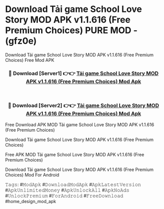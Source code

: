 # Download Tải game School Love Story MOD APK v1.1.616 (Free Premium Choices) PURE MOD - (gfz0e)
Download Tải game School Love Story MOD APK v1.1.616 (Free Premium Choices) Free Mod APK

<div align="center">
<h3>🔴 Download [Server1] 👉👉 <a href="https://apk-comot.site?title=Tải_game_School_Love_Story_MOD_APK_v1.1.616_(Free_Premium_Choices)">Tải game School Love Story MOD APK v1.1.616 (Free Premium Choices) Mod Apk</a></h3><br>

<h3>🔴 Download [Server2] 👉👉 <a href="https://apk-comot.site?title=Tải_game_School_Love_Story_MOD_APK_v1.1.616_(Free_Premium_Choices)">Tải game School Love Story MOD APK v1.1.616 (Free Premium Choices) Mod Apk</a></h3>
</div>


Free Download APK MOD Tải game School Love Story MOD APK v1.1.616 (Free Premium Choices)

Download Tải game School Love Story MOD APK v1.1.616 (Free Premium Choices) 

Free APK MOD Tải game School Love Story MOD APK v1.1.616 (Free Premium Choices) 

Download Tải game School Love Story MOD APK v1.1.616 (Free Premium Choices) Mod For Android

𝚃𝚊𝚐𝚜: #𝙼𝚘𝚍𝙰𝚙𝚔 #𝙳𝚘𝚠𝚗𝚕𝚘𝚊𝚍𝙼𝚘𝚍𝙰𝚙𝚔 #𝙰𝚙𝚔𝙻𝚊𝚝𝚎𝚜𝚝𝚅𝚎𝚛𝚜𝚒𝚘𝚗 #𝙰𝚙𝚔𝚄𝚗𝚕𝚒𝚖𝚒𝚝𝚎𝚍𝙼𝚘𝚗𝚎𝚢 #𝙰𝚙𝚔𝚄𝚗𝚕𝚘𝚌𝚔𝙰𝚕𝚕 #𝙰𝚙𝚔𝙽𝚘𝙰𝚍𝚜 #𝚄𝚗𝚕𝚘𝚌𝚔𝙿𝚛𝚎𝚖𝚒𝚞𝚖 #𝙵𝚘𝚛𝙰𝚗𝚍𝚛𝚘𝚒𝚍 #𝙵𝚛𝚎𝚎𝙳𝚘𝚠𝚗𝚕𝚘𝚊𝚍 #home_design_mod_apk